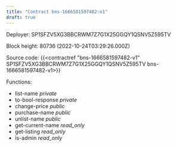 ```yaml
---
title: "Contract bns-1666581597482-v1"
draft: true
---
```

Deployer: SP1SFZV5XG3BBCRWM7Z7G1X25GGQY1QSNV5Z595TV


 



Block height: 80736 (2022-10-24T03:29:26.000Z)

Source code: {{<contractref "bns-1666581597482-v1" SP1SFZV5XG3BBCRWM7Z7G1X25GGQY1QSNV5Z595TV bns-1666581597482-v1>}}

Functions:

* list-name _private_
* to-bool-response _private_
* change-price _public_
* purchase-name _public_
* unlist-name _public_
* get-current-name _read_only_
* get-listing _read_only_
* is-admin _read_only_
